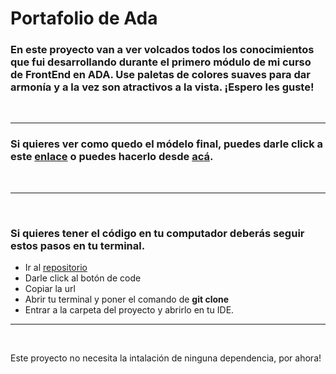 # Portafolio de Ada

### En este proyecto van a ver volcados todos los conocimientos que fui desarrollando durante el primero módulo de mi curso de FrontEnd en ADA. Use paletas de colores suaves para dar armonía y a la vez son atractivos a la vista. ¡Espero les guste!
<br>

***

### Si quieres ver como quedo el módelo final, puedes darle click a este [enlace](ericanani.github.io/proyecto/.) o puedes hacerlo desde [acá]().
<br>


***
<br>

### Si quieres tener el código en tu computador deberás seguir estos pasos en tu terminal.

- Ir al [repositorio](https://github.com/EricaNani/Proyecto)
- Darle click al botón de code
- Copiar la url
- Abrir tu terminal y poner el comando de **git clone <url>**
- Entrar a la carpeta del proyecto y abrirlo en tu IDE.

***
<br>

Este proyecto no necesita la intalación de ninguna dependencia, por ahora!







